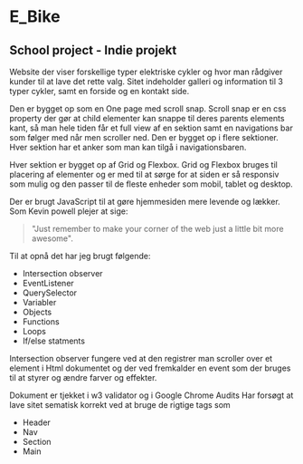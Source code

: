 # E_Bike
School project - Indie projekt
---
Website der viser forskellige typer elektriske cykler og hvor man rådgiver kunder til at lave det rette valg. 
Sitet indeholder galleri og information til 3 typer cykler, samt en forside og en kontakt side.

Den er bygget op som en One page med scroll snap. Scroll snap er en css property der gør at child elementer kan snappe til deres parents elements kant, så man hele tiden får et full view af en sektion samt en navigations bar som følger med når men scroller ned.
Den er bygget op i flere sektioner. Hver sektion har et anker som man kan tilgå i navigationsbaren.

Hver sektion er bygget op af Grid og Flexbox. Grid og Flexbox bruges til placering af elementer og er med til at sørge for at siden er så responsiv som mulig og den passer til de fleste enheder som mobil, tablet og desktop.

Der er brugt JavaScript til at gøre hjemmesiden mere levende og lækker. Som Kevin powell plejer at sige:
> "Just remember to make your corner of the web just a little bit more awesome".

Til at opnå det har jeg brugt følgende:

* Intersection observer
* EventListener
* QuerySelector
* Variabler
* Objects
* Functions
* Loops
* If/else statments
 
Intersection observer fungere ved at den registrer man scroller over et element i Html dokumentet og der ved fremkalder en event som der bruges til at styrer og ændre farver og effekter.

Dokument er tjekket i w3 validator og i  Google Chrome Audits
Har forsøgt at lave sitet sematisk korrekt ved at bruge de rigtige tags som 
* Header 
* Nav 
* Section
* Main

 
